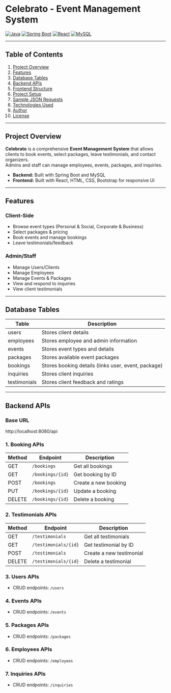 # Celebrato - Event Management System

[![Java](https://img.shields.io/badge/Java-17-blue)](https://www.java.com/) 
[![Spring Boot](https://img.shields.io/badge/Spring%20Boot-3.2.3-green)](https://spring.io/projects/spring-boot) 
[![React](https://img.shields.io/badge/React-18.2.0-blue)](https://reactjs.org/) 
[![MySQL](https://img.shields.io/badge/MySQL-8.0-orange)](https://www.mysql.com/)

---

## Table of Contents

1. [Project Overview](#project-overview)  
2. [Features](#features)  
3. [Database Tables](#database-tables)  
4. [Backend APIs](#backend-apis)  
5. [Frontend Structure](#frontend-structure)  
6. [Project Setup](#project-setup)  
7. [Sample JSON Requests](#sample-json-requests)  
8. [Technologies Used](#technologies-used)  
9. [Author](#author)  
10. [License](#license)  

---

## Project Overview

**Celebrato** is a comprehensive **Event Management System** that allows clients to book events, select packages, leave testimonials, and contact organizers.  
Admins and staff can manage employees, events, packages, and inquiries.  

- **Backend:** Built with Spring Boot and MySQL  
- **Frontend:** Built with React, HTML, CSS, Bootstrap for responsive UI  

---

## Features

### Client-Side
- Browse event types (Personal & Social, Corporate & Business)  
- Select packages & pricing  
- Book events and manage bookings  
- Leave testimonials/feedback  

### Admin/Staff
- Manage Users/Clients  
- Manage Employees  
- Manage Events & Packages  
- View and respond to inquiries  
- View client testimonials  

---

## Database Tables

| Table        | Description                               |
|-------------|-------------------------------------------|
| users       | Stores client details                     |
| employees   | Stores employee and admin information     |
| events      | Stores event types and details            |
| packages    | Stores available event packages           |
| bookings    | Stores booking details (links user, event, package) |
| inquiries   | Stores client inquiries                    |
| testimonials| Stores client feedback and ratings        |

---

## Backend APIs

### Base URL
http://localhost:8080/api

### 1. Booking APIs
| Method | Endpoint               | Description                  |
|--------|-----------------------|------------------------------|
| GET    | `/bookings`            | Get all bookings             |
| GET    | `/bookings/{id}`       | Get booking by ID            |
| POST   | `/bookings`            | Create a new booking         |
| PUT    | `/bookings/{id}`       | Update a booking             |
| DELETE | `/bookings/{id}`       | Delete a booking             |

### 2. Testimonials APIs
| Method | Endpoint                  | Description                  |
|--------|---------------------------|------------------------------|
| GET    | `/testimonials`           | Get all testimonials         |
| GET    | `/testimonials/{id}`      | Get testimonial by ID        |
| POST   | `/testimonials`           | Create a new testimonial     |
| DELETE | `/testimonials/{id}`      | Delete a testimonial         |

### 3. Users APIs
- CRUD endpoints: `/users`

### 4. Events APIs
- CRUD endpoints: `/events`

### 5. Packages APIs
- CRUD endpoints: `/packages`

### 6. Employees APIs
- CRUD endpoints: `/employees`

### 7. Inquiries APIs
- CRUD endpoints: `/inquiries`


